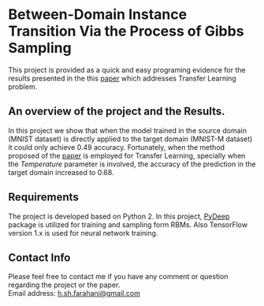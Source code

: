 # Between-Domain Instance Transition Via the Process of Gibbs Sampling

This project is provided as a quick and easy programing evidence for the
results presented in the this [paper](https://arxiv.org/abs/2006.14538)
 which addresses Transfer Learning problem.

## An overview of the project and the Results.
In this project we show that when the model trained in the source domain
(MNIST dataset) is directly applied to the target domain (MNIST-M dataset)
it could only achieve 0.49 accuracy. Fortunately, when the method proposed
of the  [paper](https://arxiv.org/abs/2006.14538) is employed for Transfer Learning,
specially when the *Temperature* parameter is involved, the accuracy of the prediction
 in the target domain increased to 0.68.

## Requirements
The project is developed based on Python 2.
In this project, [PyDeep](https://pydeep.readthedocs.io/en/latest/) package is utilized
for training and sampling form RBMs. Also TensorFlow version 1.x
 is used for neural network training.


## Contact Info
Please feel free to contact me if you have any comment or question regarding
 the project or the paper.\
Email address: h.sh.farahani@gmail.com

